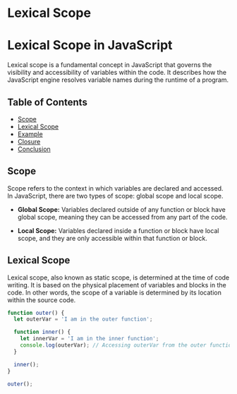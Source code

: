 # Lexical Scope
# Lexical Scope in JavaScript

Lexical scope is a fundamental concept in JavaScript that governs the visibility and accessibility of variables within the code. It describes how the JavaScript engine resolves variable names during the runtime of a program.

## Table of Contents
- [Scope](#scope)
- [Lexical Scope](#lexical-scope)
- [Example](#example)
- [Closure](#closure)
- [Conclusion](#conclusion)

## Scope

Scope refers to the context in which variables are declared and accessed. In JavaScript, there are two types of scope: global scope and local scope.

- **Global Scope:** Variables declared outside of any function or block have global scope, meaning they can be accessed from any part of the code.

- **Local Scope:** Variables declared inside a function or block have local scope, and they are only accessible within that function or block.

## Lexical Scope

Lexical scope, also known as static scope, is determined at the time of code writing. It is based on the physical placement of variables and blocks in the code. In other words, the scope of a variable is determined by its location within the source code.

```javascript
function outer() {
  let outerVar = 'I am in the outer function';

  function inner() {
    let innerVar = 'I am in the inner function';
    console.log(outerVar); // Accessing outerVar from the outer function
  }

  inner();
}

outer();
